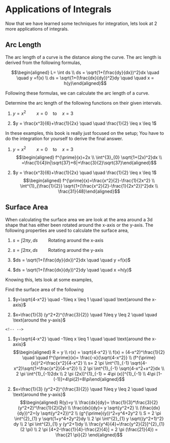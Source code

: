 Applications of Integrals
=========================

Now that we have learned some techniques for integration, lets look at 2
more applications of integrals.

Arc Length
----------

The arc length of a curve is the distance along the curve. The arc
length is derived from the following formulas,

$$\begin{aligned}
L= \int ds \\
ds = \sqrt{1+(\frac{dy}{dx})^2}dx \quad \quad y =f(x) \\
ds = \sqrt{1+(\frac{dx}{dy})^2}dy \quad \quad x = h(y)\end{aligned}$$

Following these formulas, we can calculate the arc length of a curve.

Determine the arc length of the following functions on their given
intervals.

1.  $y =x^2 \quad \quad x = 0 \quad \text{to} \quad x = 3$

2.  $y = \frac{x^3}{6}+\frac{1}{2x} \quad \quad \frac{1}{2} \leq x \leq 1$

In these examples, this book is really just focused on the setup; You
have to do the integration for yourself to derive the final answer.

1.  $y =x^2 \quad \quad x = 0 \quad \text{to} \quad x = 3$\
    $$\begin{aligned}
    f^{\prime}(x)=2x \\
    \int^{3}_{0} \sqrt{1+(2x)^2}dx \\
    =\frac{1}{4}ln|\sqrt{37}+6|+\frac{3}{2}\sqrt{37}\end{aligned}$$

2.  $y = \frac{x^3}{6}+\frac{1}{2x} \quad \quad \frac{1}{2} \leq x \leq 1$\
    $$\begin{aligned}
    f^{\prime}(x)=\frac{x^2}{2}-\frac{1}{2x^2} \\
    \int^{1}_{\frac{1}{2}} \sqrt{1+[\frac{x^2}{2}-\frac{1}{2x^2}]^2}dx \\
    \frac{31}{48}\end{aligned}$$

Surface Area
------------

When calculating the surface area we are look at the area around a 3d
shape that has either been rotated around the x-axis or the y-axis. The
following properties are used to calculate the surface area,

1.  $s = \int 2 \pi y,ds \quad \quad \text{Rotating around the x-axis}$

2.  $s = \int 2 \pi x ,ds \quad \quad \text{Rotating around the y-axis}$

3.  $ds = \sqrt{1+(\frac{dy}{dx})^2}dx \quad \quad y =f(x)$

4.  $ds = \sqrt{1+(\frac{dx}{dy})^2}dy \quad \quad x =h(y)$

Knowing this, lets look at some examples,

Find the surface area of the following

1.  $y=\sqrt{4-x^2} \quad -1\leq x \leq 1 \quad \quad \text{around the x-axis}$

2.  $x=\frac{1}{3} (y^2+2)^{\frac{3}{2}} \quad 1\leq y \leq 2 \quad \quad \text{around the y-axis}$

```{=html}
<!-- -->
```
1.  $y=\sqrt{4-x^2} \quad -1\leq x \leq 1 \quad \quad \text{around the x-axis}$\
    $$\begin{aligned}
    R = y \\
    r(x) = \sqrt{4-x^2} \\
    f(x) = (4-x^2)^\frac{1}{2} \quad \quad f^{\prime}(x)= \frac{-x}{\sqrt{4-x^2}} \\
    (f^{\prime}(x))^2=\frac{x^2}{4-x^2} \\
    s= 2 \pi \int^{1}_{-1} \sqrt{4-x^2}\sqrt{1+\frac{x^2}{4-x^2}} \\
    2 \pi \int^{1}_{-1} \sqrt{4-x^2+x^2}dx \\
    2 \pi \int^{1}_{-1}2dx \\
    2 \pi (2x)]^{1}_{-1} = 4\pi (x)]^{1}_{-1} \\
    4\pi [1-(-1)]=4\pi(2)=8\pi\end{aligned}$$

2.  $x=\frac{1}{3} (y^2+2)^{\frac{3}{2}} \quad 1\leq y \leq 2 \quad \quad \text{around the y-axis}$\
    $$\begin{aligned}
    R(y)=y \\
    \frac{dx}{dy}= \frac{1}{3}*\frac{3}{2}(y^2+2)^\frac{1}{2}(2y) \\
    \frac{dx}{dy}= y \sqrt{y^2+2} \\
    (\frac{dx}{dy})^2=(y \sqrt{y^2+2})^2 \\
    (g^{\prime}(y))^2=y^4+2y^2 \\
    S = 2 \pi \int^{2}_{1} y \sqrt{1+y^4+2y^2}dy \\
    2 \pi \int^{2}_{1} y \sqrt{(y^2+1)^2} dy \\
    2 \pi \int^{2}_{1} y (y^2+1)dy \\
    \frac{y^4}{4}+\frac{y^2}{2}]^{2}_{1} (2 \pi) \\
    2 \pi [4+2-\frac{1}{4}-\frac{2}{4}] = 2 \pi (\frac{21}{4}) = \frac{21 \pi}{2} \end{aligned}$$